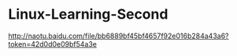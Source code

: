 # Linux-Learning-Second
http://naotu.baidu.com/file/bb6889bf45bf4657f92e016b284a43a6?token=42d0d0e09bf54a3e
